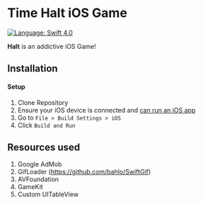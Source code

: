# Time Halt iOS Game

[![Language: Swift 4.0](https://img.shields.io/badge/swift-4.0-orange.svg?style=flat)](https://developer.apple.com/swift)


**Halt** is an addictive iOS Game!

## Installation

#### Setup

1. Clone Repository
2. Ensure your iOS device is connected and [can run an iOS app](https://developer.apple.com/library/content/documentation/IDEs/Conceptual/AppDistributionGuide/LaunchingYourApponDevices/LaunchingYourApponDevices.html)
3. Go to `File > Build Settings > iOS`
4. Click `Build and Run`

## Resources used
1. Google AdMob
2. GifLoader (https://github.com/bahlo/SwiftGif)
3. AVFoundation
4. GameKit
5. Custom UITableView
